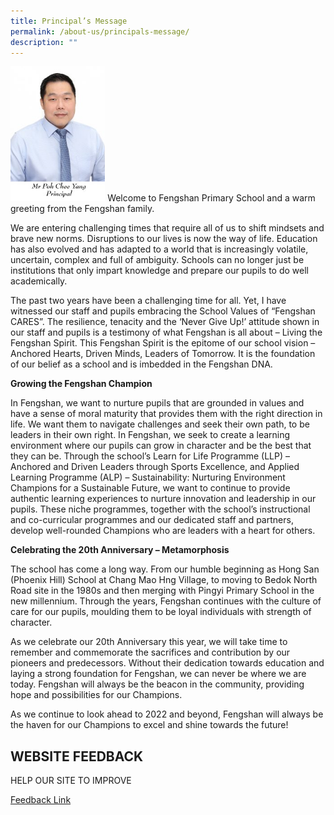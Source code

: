 ```yaml
---
title: Principal’s Message
permalink: /about-us/principals-message/
description: ""
---
```

<img style="width: 30%;" src="/images/princ.jpg" />
Welcome to Fengshan Primary School and a warm greeting from the Fengshan family.

We are entering challenging times that require all of us to shift mindsets and brave new norms. Disruptions to our lives is now the way of life. Education has also evolved and has adapted to a world that is increasingly volatile, uncertain, complex and full of ambiguity. Schools can no longer just be institutions that only impart knowledge and prepare our pupils to do well academically.

The past two years have been a challenging time for all. Yet, I have witnessed our staff and pupils embracing the School Values of “Fengshan CARES”. The resilience, tenacity and the ‘Never Give Up!’ attitude shown in our staff and pupils is a testimony of what Fengshan is all about – Living the Fengshan Spirit. This Fengshan Spirit is the epitome of our school vision – Anchored Hearts, Driven Minds, Leaders of Tomorrow. It is the foundation of our belief as a school and is imbedded in the Fengshan DNA.

**Growing the Fengshan Champion**

In Fengshan, we want to nurture pupils that are grounded in values and have a sense of moral maturity that provides them with the right direction in life. We want them to navigate challenges and seek their own path, to be leaders in their own right. In Fengshan, we seek to create a learning environment where our pupils can grow in character and be the best that they can be. Through the school’s Learn for Life Programme (LLP) – Anchored and Driven Leaders through Sports Excellence, and Applied Learning Programme (ALP) – Sustainability: Nurturing Environment Champions for a Sustainable Future, we want to continue to provide authentic learning experiences to nurture innovation and leadership in our pupils. These niche programmes, together with the school’s instructional and co-curricular programmes and our dedicated staff and partners, develop well-rounded Champions who are leaders with a heart for others.

**Celebrating the 20th Anniversary – Metamorphosis**

The school has come a long way. From our humble beginning as Hong San (Phoenix Hill) School at Chang Mao Hng Village, to moving to Bedok North Road site in the 1980s and then merging with Pingyi Primary School in the new millennium. Through the years, Fengshan continues with the culture of care for our pupils, moulding them to be loyal individuals with strength of character.

As we celebrate our 20th Anniversary this year, we will take time to remember and commemorate the sacrifices and contribution by our pioneers and predecessors. Without their dedication towards education and laying a strong foundation for Fengshan, we can never be where we are today. Fengshan will always be the beacon in the community, providing hope and possibilities for our Champions.

As we continue to look ahead to 2022 and beyond, Fengshan will always be the haven for our Champions to excel and shine towards the future!

[](https://fengshanpri-moe-edu-sg-admin.cwp.sg/about-us/principals-message/#top)

WEBSITE FEEDBACK
----------------

HELP OUR SITE TO IMPROVE

[Feedback Link](https://form.gov.sg/5ff69bd3c377fa00116f0806 "Website Feedback")